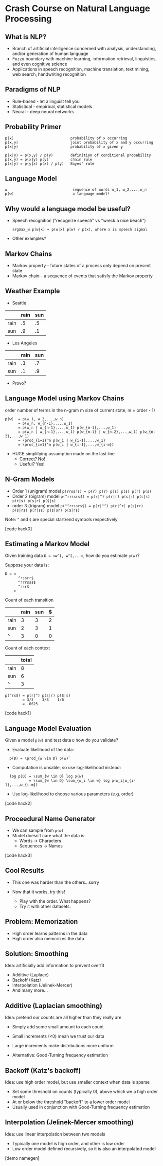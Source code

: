 # Crash Course on Natural Language Processing

## What is NLP?

* Branch of artificial intelligence concerned with analysis, understanding, and/or generation of human language
* Fuzzy boundary with machine learning, information retrieval, linguistics, and even cognitive science
* Applications in speech recognition, machine translation, text mining, web search, handwriting recognition

## Paradigms of NLP

* Rule-based  - let a linguist tell you
* Statistical - empirical, statistical models
* Neural      - deep neural networks

## Probability Primer
```
p(x)                          probability of x occurring
p(x,y)                        joint probability of x and y occurring
p(x|y)                        probability of x given y

p(x|y) = p(x,y) / p(y)        definition of conditional probability
p(x,y) = p(x|y) p(y)          chain rule
p(x|y) = p(y|x) p(x) / p(y)   Bayes' rule
```

## Language Model
```
w                              sequence of words w_1, w_2,...,w_n
p(w)                           a language model!
```

## Why would a language model be useful?
* Speech recognition ("recognize speech" vs "wreck a nice beach")

  `argmax_w p(w|x) = p(w|x) p(w) / p(x), where x is speech signal`

* Other examples?

## Markov Chains

* Markov property - future states of a process only depend on present state
* Markov chain - a sequence of events that satisfy the Markov property

## Weather Example

* Seattle

|      | rain | sun |
| ---- | ---- | --- |
| rain | .5   | .5  |
| sun  | .9   | .1  |

* Los Angeles

|      | rain | sun |
| ---- | ---- | --- |
| rain | .3   | .7  |
| sun  | .1   | .9  |

* Provo?

## Language Model using Markov Chains
order     number of terms in the n-gram
m         size of current state, m = order - 1)
```
p(w)  = p(w_1, w_2,...,w_n)
      = p(w_n, w_{n-1},...,w_1)
      = p(w_n | w_{n-1},...,w_1) p(w_{n-1},...,w_1)
      = p(w_n | w_{n-1},...,w_1) p(w_{n-1} | w_{n-2},...,w_1) p(w_{n-2},...,w_1)
      = \prod_{i=1}^n p(w_i | w_{i-1},...,w_1)
      = \prod_{i=1}^n p(w_i | w_{i-1},...,w_{i-m})
```
* HUGE simplifying assumption made on the last line
  * Correct? No!
  * Useful? Yes!

## N-Gram Models
* Order 1 (unigram) model
`p(rrssrs) = p(r) p(r) p(s) p(s) p(r) p(s)`
* Order 2 (bigram) model
`p(^rrssrs$) = p(r|^) p(r|r) p(s|r) p(s|s) p(r|s) p(s|r) p($|s)`
* order 3 (trigram) model
`p(^^rrssrs$) = p(r|^^) p(r|^r) p(s|rr) p(s|rs) p(r|ss) p(s|sr) p($|rs)`


Note: `^` and `$` are special start/end symbols respectively

[code hack0]

## Estimating a Markov Model

Given training data `D = <w^1, w^2,...>`, how do you estimate `p(w)`?

Suppose your data is:
```
D = <
      ^rssrr$
      ^rrrsss$
      ^rsr$
    >
```

Count of each transition

|      | rain | sun | $ |
| ---- | ---- | --- | - |
| rain | 3    | 3   | 2 |
| sun  | 2    | 3   | 1 |
| ^    | 3    | 0   | 0 |

Count of each context

|      | total |
| ---- | ----- |
| rain | 8     |
| sun  | 6     |
| ^    | 3     |

```
p(^rs$) = p(r|^) p(s|r) p($|s)
        = 3/3    3/8    1/6
        = .0625
```

[code hack1]

## Language Model Evaluation

Given a model `p(w)` and test data `D` how do you validate?

* Evaluate likelihood of the data:
```
  p(D) = \prod_{w \in D} p(w)`
```
* Computation is unsable, so use log-likelihood instead:
``` 
  log p(D) = \sum_{w \in D} log p(w)
           = \sum_{w \in D} \sum_{w_i \in w} log p(w_i|w_{i-1},...,w_{i-m})
```
* Use log-likelihood to choose various parameters (e.g. order)

[code hack2]

## Proceedural Name Generator

* We can sample from `p(w)`
* Model doesn't care what the data is:
  * Words -> Characters
  * Sequences -> Names

[code hack3]

## Cool Results

* This one was harder than the others...sorry

* Now that it works, try this!
  * Play with the order. What happens?
  * Try it with other datasets.

## Problem: Memorization

* High order learns patterns in the data
* High order also memorizes the data

## Solution: Smoothing

Idea: artificially add information to prevent overfit

* Additive (Laplace)
* Backoff (Katz)
* Interpolation (Jelinek-Mercer)
* And many more...

## Additive (Laplacian smoothing)

Idea: pretend our counts are all higher than they really are

* Simply add some small amount to each count
* Small increments (<0) mean we trust our data
* Large increments make distributions more uniform

* Alternative: Good-Turning frequency estimation

## Backoff (Katz's backoff)

Idea: use high order model, but use smaller context when data is sparse

* Set some threshold on counts (typically 0), above which we a high order model
* At or below the threshold "backoff" to a lower order model
* Usually used in conjunction with Good-Turning frequency estimation

## Interpolation (Jelinek-Mercer smoothing)

Idea: use linear interpolation between two models

* Typically one model is high order, and other is low order
* Low order model defined recursively, so it is also an interpolated model

[demo namegen]
